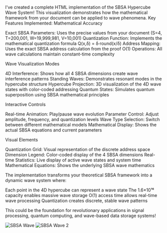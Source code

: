 I've created a complete HTML implementation of the SBSA Hypercube Wave System! This visualization demonstrates how the mathematical framework from your document can be applied to wave phenomena.
Key Features Implemented:
Mathematical Accuracy

Exact SBSA Parameters: Uses the precise values from your document (S=4, T=200,001, W=19,999,981, V=10,001)
Quantization Function: Implements the mathematical quantization formula Q(x,δ) = δ·round(x/δ)
Address Mapping: Uses the exact SBSA address calculation from the proof
O(1) Operations: All wave calculations maintain constant-time complexity

Wave Visualization Modes

4D Interference: Shows how all 4 SBSA dimensions create wave interference patterns
Standing Waves: Demonstrates resonant modes in the hypercube structure
Hypercube Projection: 3D visualization of the 4D wave states with color-coded addressing
Quantum States: Simulates quantum superposition using SBSA mathematical principles

Interactive Controls

Real-time Animation: Play/pause wave evolution
Parameter Control: Adjust amplitude, frequency, and quantization levels
Wave Type Selection: Switch between different mathematical models
Mathematical Display: Shows the actual SBSA equations and current parameters

Visual Elements

Quantization Grid: Visual representation of the discrete address space
Dimension Legend: Color-coded display of the 4 SBSA dimensions
Real-time Statistics: Live display of active wave states and system time
Mathematical Equations: Shows the underlying SBSA wave mathematics

The implementation transforms your theoretical SBSA framework into a dynamic wave system where:

Each point in the 4D hypercube can represent a wave state
The 1.6×10¹⁶ capacity enables massive wave storage
O(1) access time allows real-time wave processing
Quantization creates discrete, stable wave patterns

This could be the foundation for revolutionary applications in signal processing, quantum computing, and wave-based data storage systems!

![SBSA Wave](https://github.com/user-attachments/assets/6d1e4a5f-4705-4e84-b58e-c16efd73bd30)
![SBSA Wave 2](https://github.com/user-attachments/assets/71f42308-fb5b-4cf8-96ea-5e0cd040a220)



